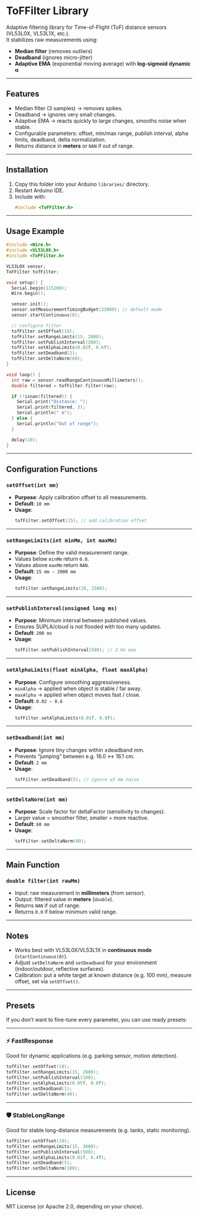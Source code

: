 # ToFFilter Library

Adaptive filtering library for Time-of-Flight (ToF) distance sensors (VL53L0X, VL53L1X, etc.).  
It stabilizes raw measurements using:  
- **Median filter** (removes outliers)  
- **Deadband** (ignores micro-jitter)  
- **Adaptive EMA** (exponential moving average) with **log-sigmoid dynamic α**  

---

## Features
- Median filter (3 samples) → removes spikes.  
- Deadband → ignores very small changes.  
- Adaptive EMA → reacts quickly to large changes, smooths noise when stable.  
- Configurable parameters: offset, min/max range, publish interval, alpha limits, deadband, delta normalization.  
- Returns distance in **meters** or `NAN` if out of range.  

---

## Installation
1. Copy this folder into your Arduino `libraries/` directory.  
2. Restart Arduino IDE.  
3. Include with:  
   ```cpp
   #include <ToFFilter.h>
   ```

---

## Usage Example

```cpp
#include <Wire.h>
#include <VL53L0X.h>
#include <ToFFilter.h>

VL53L0X sensor;
ToFFilter tofFilter;

void setup() {
  Serial.begin(115200);
  Wire.begin();

  sensor.init();
  sensor.setMeasurementTimingBudget(33000); // default mode
  sensor.startContinuous(0);

  // configure filter
  tofFilter.setOffset(10);
  tofFilter.setRangeLimits(15, 2000);
  tofFilter.setPublishInterval(200);
  tofFilter.setAlphaLimits(0.02f, 0.6f);
  tofFilter.setDeadband(2);
  tofFilter.setDeltaNorm(60);
}

void loop() {
  int raw = sensor.readRangeContinuousMillimeters();
  double filtered = tofFilter.filter(raw);

  if (!isnan(filtered)) {
    Serial.print("Distance: ");
    Serial.print(filtered, 3);
    Serial.println(" m");
  } else {
    Serial.println("Out of range");
  }

  delay(10);
}
```

---

## Configuration Functions

### `setOffset(int mm)`
- **Purpose**: Apply calibration offset to all measurements.  
- **Default**: `10 mm`  
- **Usage**:  
  ```cpp
  tofFilter.setOffset(15); // add calibration offset
  ```

---

### `setRangeLimits(int minMm, int maxMm)`
- **Purpose**: Define the valid measurement range.  
- Values below `minMm` return `0.0`.  
- Values above `maxMm` return `NAN`.  
- **Default**: `15 mm – 2000 mm`  
- **Usage**:  
  ```cpp
  tofFilter.setRangeLimits(20, 2500);
  ```

---

### `setPublishInterval(unsigned long ms)`
- **Purpose**: Minimum interval between published values.  
- Ensures SUPLA/cloud is not flooded with too many updates.  
- **Default**: `200 ms`  
- **Usage**:  
  ```cpp
  tofFilter.setPublishInterval(500); // 2 Hz max
  ```

---

### `setAlphaLimits(float minAlpha, float maxAlpha)`
- **Purpose**: Configure smoothing aggressiveness.  
- `minAlpha` → applied when object is stable / far away.  
- `maxAlpha` → applied when object moves fast / close.  
- **Default**: `0.02 – 0.6`  
- **Usage**:  
  ```cpp
  tofFilter.setAlphaLimits(0.01f, 0.8f);
  ```

---

### `setDeadband(int mm)`
- **Purpose**: Ignore tiny changes within ±deadband mm.  
- Prevents “jumping” between e.g. 16.0 ↔ 16.1 cm.  
- **Default**: `2 mm`  
- **Usage**:  
  ```cpp
  tofFilter.setDeadband(5); // ignore ±5 mm noise
  ```

---

### `setDeltaNorm(int mm)`
- **Purpose**: Scale factor for deltaFactor (sensitivity to changes).  
- Larger value = smoother filter, smaller = more reactive.  
- **Default**: `60 mm`  
- **Usage**:  
  ```cpp
  tofFilter.setDeltaNorm(80);
  ```

---

## Main Function

### `double filter(int rawMm)`
- Input: raw measurement in **millimeters** (from sensor).  
- Output: filtered value in **meters** (`double`).  
- Returns `NAN` if out of range.  
- Returns `0.0` if below minimum valid range.  

---

## Notes
- Works best with VL53L0X/VL53L1X in **continuous mode** (`startContinuous(0)`).  
- Adjust `setDeltaNorm` and `setDeadband` for your environment (indoor/outdoor, reflective surfaces).  
- Calibration: put a white target at known distance (e.g. 100 mm), measure offset, set via `setOffset()`.  

---

## Presets

If you don’t want to fine-tune every parameter, you can use ready presets:

---

### ⚡ FastResponse
Good for dynamic applications (e.g. parking sensor, motion detection).

```cpp
tofFilter.setOffset(10);
tofFilter.setRangeLimits(15, 2000);
tofFilter.setPublishInterval(100);
tofFilter.setAlphaLimits(0.05f, 0.8f);
tofFilter.setDeadband(1);
tofFilter.setDeltaNorm(40);
```

---

### 🛡️ StableLongRange
Good for stable long-distance measurements (e.g. tanks, static monitoring).

```cpp
tofFilter.setOffset(10);
tofFilter.setRangeLimits(15, 3000);
tofFilter.setPublishInterval(500);
tofFilter.setAlphaLimits(0.01f, 0.4f);
tofFilter.setDeadband(5);
tofFilter.setDeltaNorm(100);
```

---

## License
MIT License (or Apache 2.0, depending on your choice).  
